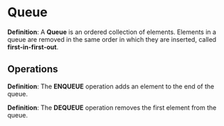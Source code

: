 # Queue

**Definition**: A **Queue** is an ordered collection of elements. Elements in a queue are removed in the same order in which they are inserted, called **first-in-first-out**.

## Operations

**Definition**: The **ENQUEUE** operation adds an element to the end of the queue.

**Definition**: The **DEQUEUE** operation removes the first element from the queue.